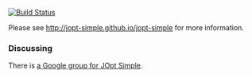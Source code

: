 [![Build Status](https://travis-ci.org/jopt-simple/jopt-simple.svg?branch=master)](https://travis-ci.org/jopt-simple/jopt-simple)

Please see http://jopt-simple.github.io/jopt-simple for more information.

### Discussing

There is [a Google group for JOpt Simple](https://groups.google.com/d/forum/jopt-simple).
